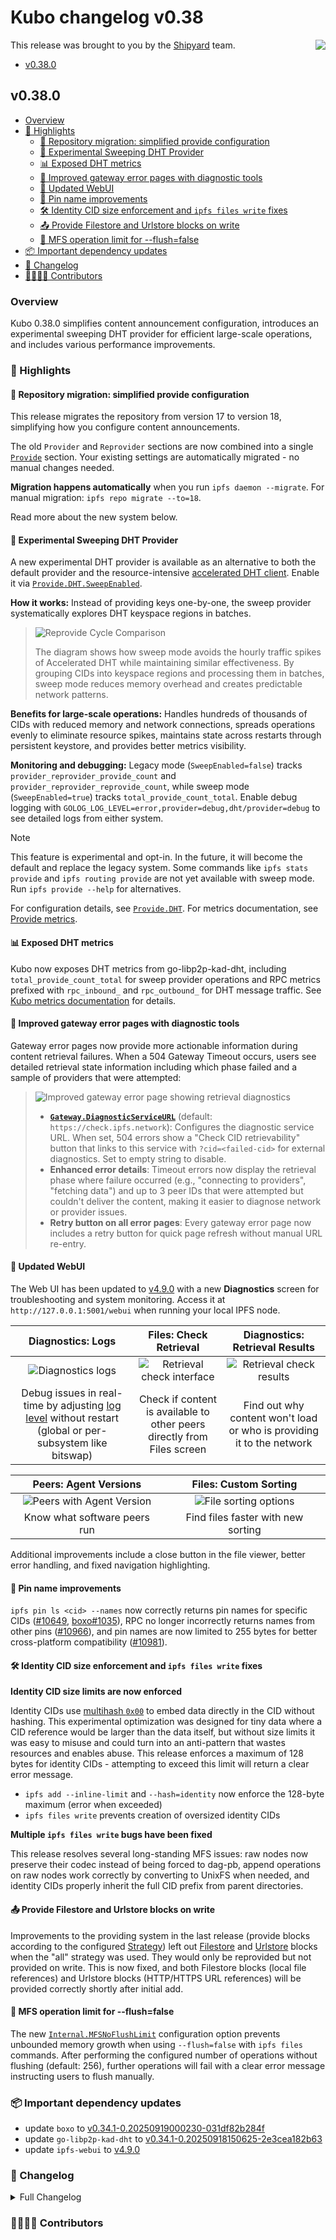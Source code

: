 # Kubo changelog v0.38

<a href="https://ipshipyard.com/"><img align="right" src="https://github.com/user-attachments/assets/39ed3504-bb71-47f6-9bf8-cb9a1698f272" /></a>

This release was brought to you by the [Shipyard](https://ipshipyard.com/) team.

- [v0.38.0](#v0380)

## v0.38.0

- [Overview](#overview)
- [🔦 Highlights](#-highlights)
  - [🚀 Repository migration: simplified provide configuration](#-repository-migration-simplified-provide-configuration)
  - [🧹 Experimental Sweeping DHT Provider](#-experimental-sweeping-dht-provider)
  - [📊 Exposed DHT metrics](#-exposed-dht-metrics)
  - [🚨 Improved gateway error pages with diagnostic tools](#-improved-gateway-error-pages-with-diagnostic-tools)
  - [🎨 Updated WebUI](#-updated-webui)
  - [📌 Pin name improvements](#-pin-name-improvements)
  - [🛠️ Identity CID size enforcement and `ipfs files write` fixes](#️-identity-cid-size-enforcement-and-ipfs-files-write-fixes)
  - [📤 Provide Filestore and Urlstore blocks on write](#-provide-filestore-and-urlstore-blocks-on-write)
  - [🚦 MFS operation limit for --flush=false](#-mfs-operation-limit-for---flush=false)
- [📦️ Important dependency updates](#-important-dependency-updates)
- [📝 Changelog](#-changelog)
- [👨‍👩‍👧‍👦 Contributors](#-contributors)

### Overview

Kubo 0.38.0 simplifies content announcement configuration, introduces an experimental sweeping DHT provider for efficient large-scale operations, and includes various performance improvements.

### 🔦 Highlights

#### 🚀 Repository migration: simplified provide configuration

This release migrates the repository from version 17 to version 18, simplifying how you configure content announcements.

The old `Provider` and `Reprovider` sections are now combined into a single [`Provide`](https://github.com/ipfs/kubo/blob/master/docs/config.md#provide) section. Your existing settings are automatically migrated - no manual changes needed.

**Migration happens automatically** when you run `ipfs daemon --migrate`. For manual migration: `ipfs repo migrate --to=18`.

Read more about the new system below.

#### 🧹 Experimental Sweeping DHT Provider

A new experimental DHT provider is available as an alternative to both the default provider and the resource-intensive [accelerated DHT client](https://github.com/ipfs/kubo/blob/master/docs/config.md#routingaccelerateddhtclient). Enable it via [`Provide.DHT.SweepEnabled`](https://github.com/ipfs/kubo/blob/master/docs/config.md#providedhtsweepenabled).

**How it works:** Instead of providing keys one-by-one, the sweep provider systematically explores DHT keyspace regions in batches.

> <picture>
>   <source media="(prefers-color-scheme: dark)" srcset="https://github.com/user-attachments/assets/f6e06b08-7fee-490c-a681-1bf440e16e27">
>   <source media="(prefers-color-scheme: light)" srcset="https://github.com/user-attachments/assets/e1662d7c-f1be-4275-a9ed-f2752fcdcabe">
>   <img alt="Reprovide Cycle Comparison" src="https://github.com/user-attachments/assets/e1662d7c-f1be-4275-a9ed-f2752fcdcabe">
> </picture>
>
> The diagram shows how sweep mode avoids the hourly traffic spikes of Accelerated DHT while maintaining similar effectiveness. By grouping CIDs into keyspace regions and processing them in batches, sweep mode reduces memory overhead and creates predictable network patterns.

**Benefits for large-scale operations:** Handles hundreds of thousands of CIDs with reduced memory and network connections, spreads operations evenly to eliminate resource spikes, maintains state across restarts through persistent keystore, and provides better metrics visibility.

**Monitoring and debugging:** Legacy mode (`SweepEnabled=false`) tracks `provider_reprovider_provide_count` and `provider_reprovider_reprovide_count`, while sweep mode (`SweepEnabled=true`) tracks `total_provide_count_total`. Enable debug logging with `GOLOG_LOG_LEVEL=error,provider=debug,dht/provider=debug` to see detailed logs from either system.

> [!NOTE]
> This feature is experimental and opt-in. In the future, it will become the default and replace the legacy system. Some commands like `ipfs stats provide` and `ipfs routing provide` are not yet available with sweep mode. Run `ipfs provide --help` for alternatives.

For configuration details, see [`Provide.DHT`](https://github.com/ipfs/kubo/blob/master/docs/config.md#providedht). For metrics documentation, see [Provide metrics](https://github.com/ipfs/kubo/blob/master/docs/metrics.md#provide).

#### 📊 Exposed DHT metrics

Kubo now exposes DHT metrics from go-libp2p-kad-dht, including `total_provide_count_total` for sweep provider operations and RPC metrics prefixed with `rpc_inbound_` and `rpc_outbound_` for DHT message traffic. See [Kubo metrics documentation](https://github.com/ipfs/kubo/blob/master/docs/metrics.md) for details.

#### 🚨 Improved gateway error pages with diagnostic tools

Gateway error pages now provide more actionable information during content retrieval failures. When a 504 Gateway Timeout occurs, users see detailed retrieval state information including which phase failed and a sample of providers that were attempted:

> ![Improved gateway error page showing retrieval diagnostics](https://github.com/user-attachments/assets/18432c74-a5e0-4bbf-9815-7c780779dc98)
>
> - **[`Gateway.DiagnosticServiceURL`](https://github.com/ipfs/kubo/blob/master/docs/config.md#gatewaydiagnosticserviceurl)** (default: `https://check.ipfs.network`): Configures the diagnostic service URL. When set, 504 errors show a "Check CID retrievability" button that links to this service with `?cid=<failed-cid>` for external diagnostics. Set to empty string to disable.
> - **Enhanced error details**: Timeout errors now display the retrieval phase where failure occurred (e.g., "connecting to providers", "fetching data") and up to 3 peer IDs that were attempted but couldn't deliver the content, making it easier to diagnose network or provider issues.
> - **Retry button on all error pages**: Every gateway error page now includes a retry button for quick page refresh without manual URL re-entry.

#### 🎨 Updated WebUI

The Web UI has been updated to [v4.9.0](https://github.com/ipfs/ipfs-webui/releases/tag/v4.9.0) with a new **Diagnostics** screen for troubleshooting and system monitoring. Access it at `http://127.0.0.1:5001/webui` when running your local IPFS node.

| Diagnostics: Logs | Files: Check Retrieval | Diagnostics: Retrieval Results |
|:---:|:---:|:---:|
| ![Diagnostics logs](https://github.com/user-attachments/assets/a1560fd2-6f4e-4e4f-9506-85ecb10f96e5) | ![Retrieval check interface](https://github.com/user-attachments/assets/6efa8bf1-705e-4256-8c66-282455daf789) | ![Retrieval check results](https://github.com/user-attachments/assets/970f2de3-94a3-4d48-b0a4-46832f73c2e9) |
| Debug issues in real-time by adjusting [log level](https://github.com/ipfs/kubo/blob/master/docs/environment-variables.md#golog_log_level) without restart (global or per-subsystem like bitswap) | Check if content is available to other peers directly from Files screen | Find out why content won't load or who is providing it to the network |

| Peers: Agent Versions | Files: Custom Sorting |
|:---:|:---:|
| ![Peers with Agent Version](https://github.com/user-attachments/assets/4bf95e72-193a-415d-9428-dd222795107a) | ![File sorting options](https://github.com/user-attachments/assets/fd7a1807-c487-4393-ab60-a16ae087e6cd) |
| Know what software peers run | Find files faster with new sorting |

Additional improvements include a close button in the file viewer, better error handling, and fixed navigation highlighting.

#### 📌 Pin name improvements

`ipfs pin ls <cid> --names` now correctly returns pin names for specific CIDs ([#10649](https://github.com/ipfs/kubo/issues/10649), [boxo#1035](https://github.com/ipfs/boxo/pull/1035)), RPC no longer incorrectly returns names from other pins ([#10966](https://github.com/ipfs/kubo/pull/10966)), and pin names are now limited to 255 bytes for better cross-platform compatibility ([#10981](https://github.com/ipfs/kubo/pull/10981)).

#### 🛠️ Identity CID size enforcement and `ipfs files write` fixes

**Identity CID size limits are now enforced**

Identity CIDs use [multihash `0x00`](https://github.com/multiformats/multicodec/blob/master/table.csv#L2) to embed data directly in the CID without hashing. This experimental optimization was designed for tiny data where a CID reference would be larger than the data itself, but without size limits it was easy to misuse and could turn into an anti-pattern that wastes resources and enables abuse. This release enforces a maximum of 128 bytes for identity CIDs - attempting to exceed this limit will return a clear error message.

- `ipfs add --inline-limit` and `--hash=identity` now enforce the 128-byte maximum (error when exceeded)
- `ipfs files write` prevents creation of oversized identity CIDs

**Multiple `ipfs files write` bugs have been fixed**

This release resolves several long-standing MFS issues: raw nodes now preserve their codec instead of being forced to dag-pb, append operations on raw nodes work correctly by converting to UnixFS when needed, and identity CIDs properly inherit the full CID prefix from parent directories.

#### 📤 Provide Filestore and Urlstore blocks on write

Improvements to the providing system in the last release (provide blocks according to the configured [Strategy](https://github.com/ipfs/kubo/blob/master/docs/config.md#providestrategy)) left out [Filestore](https://github.com/ipfs/kubo/blob/master/docs/experimental-features.md#ipfs-filestore) and [Urlstore](https://github.com/ipfs/kubo/blob/master/docs/experimental-features.md#ipfs-urlstore) blocks when the "all" strategy was used. They would only be reprovided but not provided on write. This is now fixed, and both Filestore blocks (local file references) and Urlstore blocks (HTTP/HTTPS URL references) will be provided correctly shortly after initial add.

#### 🚦 MFS operation limit for --flush=false

The new [`Internal.MFSNoFlushLimit`](https://github.com/ipfs/kubo/blob/master/docs/config.md#internalmfsnoflushlimit) configuration option prevents unbounded memory growth when using `--flush=false` with `ipfs files` commands. After performing the configured number of operations without flushing (default: 256), further operations will fail with a clear error message instructing users to flush manually.

### 📦️ Important dependency updates

- update `boxo` to [v0.34.1-0.20250919000230-031df82b284f](https://github.com/ipfs/boxo/commit/031df82b284f)
- update `go-libp2p-kad-dht` to [v0.34.1-0.20250918150625-2e3cea182b63](https://github.com/libp2p/go-libp2p-kad-dht/commit/2e3cea182b63)
- update `ipfs-webui` to [v4.9.0](https://github.com/ipfs/ipfs-webui/releases/tag/v4.9.0)

### 📝 Changelog

<details><summary>Full Changelog</summary>

</details>

### 👨‍👩‍👧‍👦 Contributors
